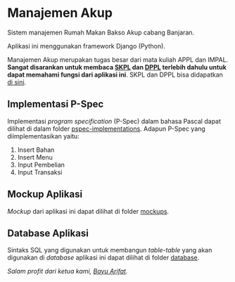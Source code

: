 # Manajemen Akup
Sistem manajemen Rumah Makan Bakso Akup cabang Banjaran.

Aplikasi ini menggunakan framework Django (Python).

Manajemen Akup merupakan tugas besar dari mata kuliah APPL dan IMPAL. **Sangat disarankan untuk membaca [SKPL](https://drive.google.com/file/d/1ZmUsaF-w-lbHVIQ8SbMGmfKJRofpufBP/view?usp=sharing) dan [DPPL](https://drive.google.com/file/d/1JGRJ2zkFRtPUbEdpE5400wFNnw54KaRJ/view?usp=sharing) terlebih dahulu untuk dapat memahami fungsi dari aplikasi ini**. SKPL dan DPPL bisa didapatkan [di sini](https://drive.google.com/drive/folders/1xzuX0f45B-VJ0At7I0y6f2OIdEBuHvpO?usp=sharing).

## Implementasi P-Spec
Implementasi *program specification* (P-Spec) dalam bahasa Pascal dapat dilihat di dalam folder [pspec-implementations](https://github.com/renaism/manajemen-akup/tree/master/docs/pspec-implementation). Adapun P-Spec yang diimplementasikan yaitu:
1. Insert Bahan
2. Insert Menu
3. Input Pembelian
4. Input Transaksi

## Mockup Aplikasi
*Mockup* dari aplikasi ini dapat dilihat di folder [mockups](https://github.com/renaism/manajemen-akup/tree/master/docs/mockups).

## Database Aplikasi
Sintaks SQL yang digunakan untuk membangun *table-table* yang akan digunakan di *database* aplikasi ini dapat dilihat di folder [database](https://github.com/renaism/manajemen-akup/tree/master/docs/database).

*Salam profit dari ketua kami, [Bayu Arifat](https://raw.githubusercontent.com/renaism/manajemen-akup/master/docs/mockups/b_sunflower.png).*
